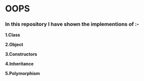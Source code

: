 # OOPS


### In this repository I have shown the implementions of :-


**1.Class**

**2.Object**

**3.Constructors**

**4.Inheritance**

**5.Polymorphism**

